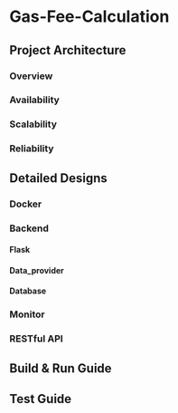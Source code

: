 # Gas-Fee-Calculation
## Project Architecture
### Overview
### Availability
### Scalability
### Reliability
## Detailed Designs
### Docker
### Backend
#### Flask
#### Data_provider
#### Database
### Monitor
### RESTful API
## Build & Run Guide
## Test Guide